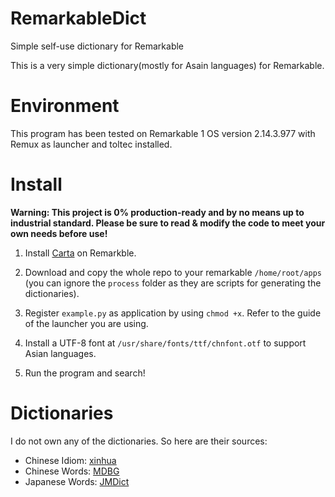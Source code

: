 # RemarkableDict
 Simple self-use dictionary for Remarkable

This is a very simple dictionary(mostly for Asain languages) for Remarkable.


# Environment
This program has been tested on Remarkable 1 OS version 2.14.3.977 with Remux as launcher and toltec installed.

# Install
**Warning: This project is 0% production-ready and by no means up to industrial standard. Please be sure to read & modify the code to meet your own needs before use!**

1. Install [Carta](https://github.com/Jayy001/Carta) on Remarkble.

2. Download and copy the whole repo to your remarkable `/home/root/apps` (you can ignore the `process` folder as they are scripts for generating the dictionaries).

3. Register `example.py` as application by using `chmod +x`. Refer to the guide of the launcher you are using.

4. Install a UTF-8 font at `/usr/share/fonts/ttf/chnfont.otf` to support Asian languages.

5. Run the program and search!

# Dictionaries
I do not own any of the dictionaries. So here are their sources:

- Chinese Idiom: [xinhua](https://github.com/pwxcoo/chinese-xinhua)
- Chinese Words: [MDBG](https://www.mdbg.net/chinese/dictionary)
- Japanese Words: [JMDict](http://www.edrdg.org/wiki/index.php/Main_Page)